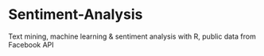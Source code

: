# Sentiment-Analysis
Text mining, machine learning &amp; sentiment analysis with R, public data from Facebook API
